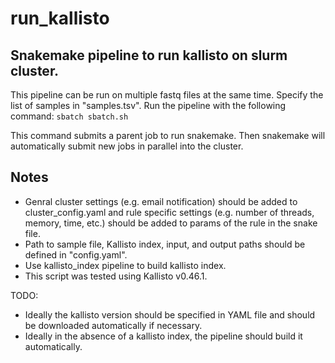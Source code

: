 
# run_kallisto
## Snakemake pipeline to run kallisto on slurm cluster. 
This pipeline can be run on multiple fastq files at the same time. Specify the list of samples in "samples.tsv".
Run the pipeline with the following command:
`sbatch sbatch.sh`

This command submits a parent job to run snakemake. Then snakemake will automatically submit new jobs in parallel into the cluster.

## Notes
 - Genral cluster settings (e.g. email notification) should be added to cluster_config.yaml and rule specific settings (e.g. number of threads, memory, time, etc.) should be added to params of the rule in the snake file.
 - Path to sample file, Kallisto index, input, and output paths should be defined in "config.yaml".
 - Use kallisto_index pipeline to build kallisto index. 
 - This script was tested using Kallisto v0.46.1. 

TODO:
- Ideally the kallisto version should be specified in YAML file and should be downloaded automatically if necessary.
- Ideally in the absence of a kallisto index, the pipeline should build it automatically. 
